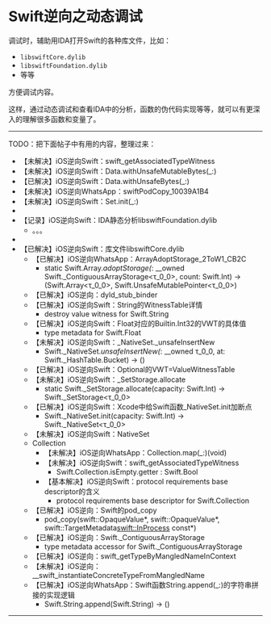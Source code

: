 # Swift逆向之动态调试

调试时，辅助用IDA打开Swift的各种库文件，比如：

* `libswiftCore.dylib`
* `libswiftFoundation.dylib`
* 等等

方便调试内容。

这样，通过动态调试和查看IDA中的分析，函数的伪代码实现等等，就可以有更深入的理解很多函数和变量了。


---


TODO：把下面帖子中有用的内容，整理过来：

* 【未解决】iOS逆向Swift：swift_getAssociatedTypeWitness
* 【未解决】iOS逆向Swift：Data.withUnsafeMutableBytes<A>(_:)
* 【已解决】iOS逆向Swift：Data.withUnsafeBytes<A>(_:)
* 【未解决】iOS逆向WhatsApp：swiftPodCopy_10039A1B4
* 【未解决】iOS逆向Swift：Set.init<A>(_:)
* 
* 【记录】iOS逆向Swift：IDA静态分析libswiftFoundation.dylib
  * 。。。
* 
* 【已解决】iOS逆向Swift：库文件libswiftCore.dylib
  * 【已解决】iOS逆向WhatsApp：ArrayAdoptStorage_2ToW1_CB2C
    * static Swift.Array._adoptStorage(_: __owned Swift._ContiguousArrayStorage<τ_0_0>, count: Swift.Int) -> (Swift.Array<τ_0_0>, Swift.UnsafeMutablePointer<τ_0_0>)
  * 【已解决】iOS逆向：dyld_stub_binder
  * 【已解决】iOS逆向Swift：String的WitnessTable详情
    * destroy value witness for Swift.String
  * 【已解决】iOS逆向Swift：Float对应的Builtin.Int32的VWT的具体值
    * type metadata for Swift.Float
  * 【未解决】iOS逆向Swift：_NativeSet._unsafeInsertNew
    * Swift._NativeSet._unsafeInsertNew(_: __owned τ_0_0, at: Swift._HashTable.Bucket) -> ()
  * 【已解决】iOS逆向Swift：Optional的VWT=ValueWitnessTable
  * 【未解决】iOS逆向Swift：_SetStorage.allocate
    * static Swift._SetStorage.allocate(capacity: Swift.Int) -> Swift._SetStorage<τ_0_0>
  * 【已解决】iOS逆向Swift：Xcode中给Swift函数_NativeSet.init加断点
    * Swift._NativeSet.init(capacity: Swift.Int) -> Swift._NativeSet<τ_0_0>
  * 【未解决】iOS逆向Swift：NativeSet
  * Collection
    * 【未解决】iOS逆向WhatsApp：Collection.map<A>(_:)(void)
    * 【未解决】iOS逆向Swift：swift_getAssociatedTypeWitness
      * Swift.Collection.isEmpty.getter : Swift.Bool
    * 【基本解决】iOS逆向Swift：protocol requirements base descriptor的含义
      * protocol requirements base descriptor for Swift.Collection
  * 【已解决】iOS逆向：Swift的pod_copy
    * pod_copy(swift::OpaqueValue*, swift::OpaqueValue*, swift::TargetMetadata<swift::InProcess> const*)
  * 【已解决】iOS逆向：Swift._ContiguousArrayStorage
    * type metadata accessor for Swift._ContiguousArrayStorage
  * 【已解决】iOS逆向：swift_getTypeByMangledNameInContext
  * 【未解决】iOS逆向：__swift_instantiateConcreteTypeFromMangledName
  * 【已解决】iOS逆向WhatsApp：Swift函数String.append(_:)的字符串拼接的实现逻辑
    * Swift.String.append(Swift.String) -> ()

---

